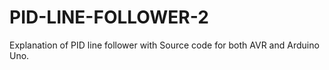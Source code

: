 # PID-LINE-FOLLOWER-2
Explanation of PID line follower with Source code for both AVR and  Arduino Uno.
